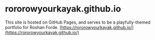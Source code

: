 # rororowyourkayak.github.io
This site is hosted on GitHub Pages, and serves to be a playfully-themed portfolio for Roshan Forde.
[https://rororowyourkayak.github.io/](https://rororowyourkayak.github.io/)
